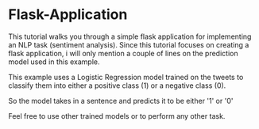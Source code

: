 # Flask-Application

This tutorial walks you through a simple flask application for implementing an NLP task (sentiment analysis).
Since this tutorial focuses on creating a flask application, i will only mention a couple of lines on the prediction model used in this example.

This example uses a Logistic Regression model trained on the tweets to classify them into either a positive class (1) or a negative class (0).

So the model takes in a sentence and predicts it to be either '1' or '0'

Feel free to use other trained models or to perform any other task.

